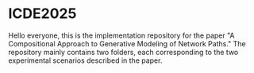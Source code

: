 # ICDE2025
Hello everyone, this is the implementation repository for the paper "A Compositional Approach to Generative Modeling of Network Paths." The repository mainly contains two folders, each corresponding to the two experimental scenarios described in the paper.